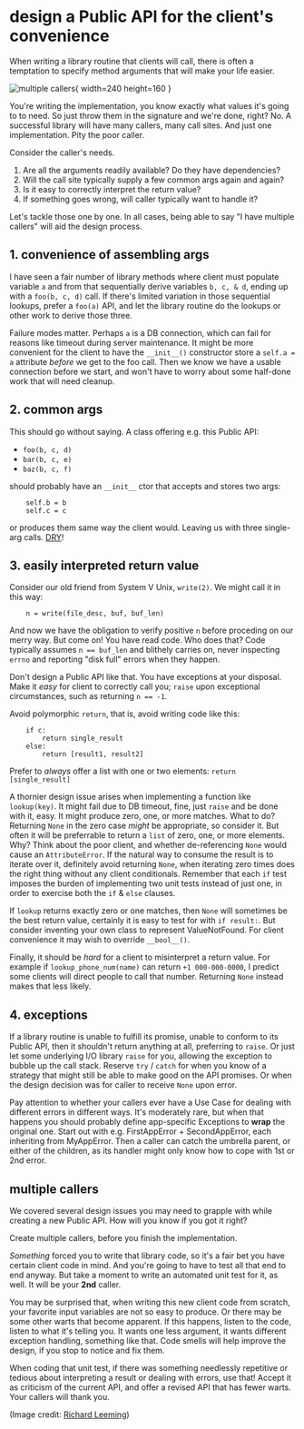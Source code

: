 
# design a Public API for the client's convenience

When writing a library routine that clients will call,
there is often a temptation to specify method
arguments that will make your life easier.

![multiple callers](https://web.archive.org/web/20190313071004im_/https://farm1.staticflickr.com/279/19636282482_9f39f2c404_m.jpg){ width=240 height=160 }

You're writing the implementation,
you know exactly what values it's going to to need.
So just throw them in the signature and we're done, right?
No.
A successful library will have many callers, many call sites.
And just one implementation.
Pity the poor caller.

Consider the caller's needs.

1. Are all the arguments readily available? Do they have dependencies?
2. Will the call site typically supply a few common args again and again?
3. Is it easy to correctly interpret the return value?
4. If something goes wrong, will caller typically want to handle it?

Let's tackle those one by one.
In all cases, being able to say "I have multiple callers" will aid the design process.

## 1. convenience of assembling args

I have seen a fair number of library methods where client must
populate variable `a` and from that sequentially derive
variables `b, c, & d`, ending up with a `foo(b, c, d)` call.
If there's limited variation in those sequential lookups,
prefer a `foo(a)` API, and let the library routine do the lookups
or other work to derive those three.

Failure modes matter.
Perhaps `a` is a DB connection, which can fail
for reasons like timeout during server maintenance.
It might be more convenient for the client to have the `__init__()` constructor
store a `self.a = a` attribute _before_ we get to the   foo  call.
Then we know we have a usable connection before we start,
and won't have to worry about some half-done work that will need cleanup.

## 2. common args

This should go without saying. A class offering e.g. this Public API:

- `foo(b, c, d)`
- `bar(b, c, e)`
- `baz(b, c, f)`

should probably have an `__init__` ctor that accepts and stores two args:

        self.b = b
        self.c = c

or produces them same way the client would.
Leaving us with three single-arg calls.
[DRY](https://en.wikipedia.org/wiki/Don%27t_repeat_yourself)!

## 3. easily interpreted return value

Consider our old friend from System V Unix, `write(2)`.
We might call it in this way:

        n = write(file_desc, buf, buf_len)

And now we have the obligation to verify positive `n`
before proceding on our merry way.
But come on! You have read code. Who does that?
Code typically assumes `n == buf_len` and blithely carries on,
never inspecting `errno` and reporting "disk full" errors when they happen.

Don't design a Public API like that.
You have exceptions at your disposal.
Make it _easy_ for client to correctly call you;
`raise` upon exceptional circumstances, such as returning `n == -1`.

Avoid polymorphic `return`, that is,
avoid writing code like this:

        if c:
            return single_result
        else:
            return [result1, result2]

Prefer to _always_ offer a list with one or two elements:
`return [single_result]`

A thornier design issue arises when implementing a function like `lookup(key)`.
It might fail due to DB timeout, fine, just `raise` and be done with it, easy.
It might produce zero, one, or more matches. What to do?
Returning `None` in the zero case _might_ be appropriate, so consider it.
But often it will be preferrable to return a `list` of zero, one, or more elements.
Why? Think about the poor client, and whether de-referencing `None` would
cause an `AttributeError`. If the natural way to consume the result is
to iterate over it, definitely avoid returning `None`, when iterating
zero times does the right thing without any client conditionals.
Remember that each `if` test imposes the burden of implementing
two unit tests instead of just one,
in order to exercise both the `if` & `else` clauses.

If `lookup` returns exactly zero or one matches,
then `None` will sometimes be the best return value,
certainly it is easy to test for with `if result:`.
But consider inventing your own class to represent ValueNotFound.
For client convenience it may wish to override `__bool__()`.

Finally, it should be _hard_ for a client to misinterpret a return value.
For example if `lookup_phone_num(name)` can return `+1 000-000-0000`,
I predict some clients will direct people to call that number.
Returning `None` instead makes that less likely.

## 4. exceptions

If a library routine is unable to fulfill its promise,
unable to conform to its Public API,
then it shouldn't return anything at all, preferring to `raise`.
Or just let some underlying I/O library `raise` for you,
allowing the exception to bubble up the call stack.
Reserve `try` / `catch` for when you know of a strategy
that might still be able to make good on the API promises.
Or when the design decision was for caller to receive `None` upon error.

Pay attention to whether your callers ever have a Use Case
for dealing with different errors in different ways.
It's moderately rare, but when that happens you should probably
define app-specific Exceptions to **wrap** the original one.
Start out with e.g. FirstAppError + SecondAppError,
each inheriting from MyAppError.
Then a caller can catch the umbrella parent, or either of the children,
as its handler might only know how to cope with 1st or 2nd error.

## multiple callers

We covered several design issues you may need to
grapple with  while creating a new Public API.
How will you know if you got it right?

Create multiple callers, before you finish the implementation.

_Something_ forced you to write that library code,
so it's a fair bet you have certain client code in mind.
And you're going to have to test all that end to end anyway.
But take a moment to write an automated unit test for it, as well.
It will be your **2nd** caller.

You may be surprised that, when writing this new client code from scratch,
your favorite input variables are not so easy to produce.
Or there may be some other warts that become apparent.
If this happens, listen to the code,
listen to what it's telling you.
It wants one less argument,
it wants different exception handling, something like that.
Code smells will help improve the design,
if you stop to notice and fix them.

When coding that unit test,
if there was something needlessly repetitive or tedious about
interpreting a result or dealing with errors,
use that!
Accept it as criticism of the current API,
and offer a revised API that has fewer warts.
Your callers will thank you.

(Image credit: [Richard Leeming](https://www.flickr.com/photos/dickdotcom/19636282482/sizes/s/))
